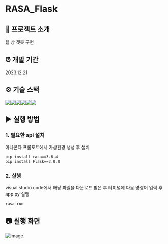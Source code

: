 # RASA_Flask
## 📂 프로젝트 소개
웹 상 챗봇 구현

## ⏰ 개발 기간
2023.12.21

## ⚙ 기술 스택
<img src="https://img.shields.io/badge/python-3776AB?style=for-the-badge&logo=python&logoColor=white"><img src="https://img.shields.io/badge/Rasa-5A17EE?style=for-the-badge&logo=Rasa&logoColor=white"><img src="https://img.shields.io/badge/flask-000000?style=for-the-badge&logo=flask&logoColor=white"><img src="https://img.shields.io/badge/html5-E34F26?style=for-the-badge&logo=html5&logoColor=white"><img src="https://img.shields.io/badge/css-1572B6?style=for-the-badge&logo=css3&logoColor=white"><img src="https://img.shields.io/badge/javascript-F7DF1E?style=for-the-badge&logo=javascript&logoColor=black"> 

## ▶️ 실행 방법
### 1. 필요한 api 설치
아나콘다 프롬포트에서 가상환경 생성 후 설치</br>
```bash
pip install rasa==3.6.4
pip install Flask==3.0.0
```

### 2. 실행
visual studio code에서 해당 파일을 다운로드 받은 후 터미널에 다음 명령어 입력 후 app.py 실행</br>
```bash
rasa run
```

## 📷 실행 화면
![image](https://github.com/jebomin/RASA_Flask/assets/42407430/7a2282ee-5e26-4d90-8c32-1e7fd2cb5e26)
